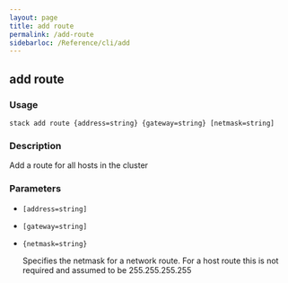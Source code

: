 ```yaml
---
layout: page
title: add route
permalink: /add-route
sidebarloc: /Reference/cli/add
---
```


## add route

### Usage

`stack add route {address=string} {gateway=string} [netmask=string]`

### Description

Add a route for all hosts in the cluster

### Parameters
* `[address=string]`
* `[gateway=string]`
* `{netmask=string}`

   Specifies the netmask for a network route.  For a host route
	this is not required and assumed to be 255.255.255.255


